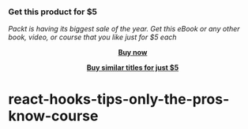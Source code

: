 
### Get this product for $5

<i>Packt is having its biggest sale of the year. Get this eBook or any other book, video, or course that you like just for $5 each</i>


<b><p align='center'>[Buy now](https://packt.link/9781803233864)</p></b>


<b><p align='center'>[Buy similar titles for just $5](https://subscription.packtpub.com/search)</p></b>


# react-hooks-tips-only-the-pros-know-course